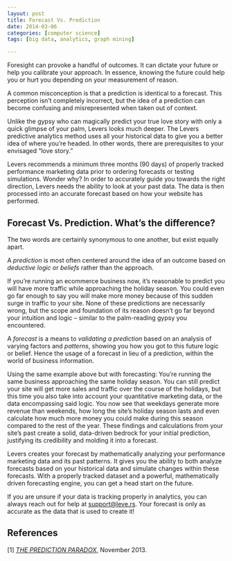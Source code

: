 ```yaml
---
layout: post
title: Forecast Vs. Prediction
date: 2014-03-06
categories: [computer science]
tags: [big data, analytics, graph mining]

---
```


Foresight can provoke a handful of outcomes. It can dictate your future or help you calibrate your approach. In essence, knowing the future could help you or hurt you depending on your measurement of reason.

A common misconception is that a prediction is identical to a forecast. This perception isn’t completely incorrect, but the idea of a prediction can become confusing and misrepresented when taken out of context.

Unlike the gypsy who can magically predict your true love story with only a quick glimpse of your palm, Levers looks much deeper. The Levers predictive analytics method uses all your historical data to give you a better idea of where you’re headed. In other words, there are prerequisites to your envisaged “love story.”

Levers recommends a minimum three months (90 days) of properly tracked performance marketing data prior to ordering forecasts or testing simulations. Wonder why? In order to accurately guide you towards the right direction, Levers needs the ability to look at your past data. The data is then processed into an accurate forecast based on how your website has performed.

Forecast Vs. Prediction. What’s the difference?
---

The two words are certainly synonymous to one another, but exist equally apart.

A *prediction* is most often centered around the idea of an outcome based on *deductive logic* or *beliefs* rather than the approach.

If you’re running an ecommerce business now, it’s reasonable to predict you will have more traffic while approaching the holiday season. You could even go far enough to say you will make more money because of this sudden surge in traffic to your site. None of these predictions are necessarily wrong, but the scope and foundation of its reason doesn’t go far beyond your intuition and logic – similar to the palm-reading gypsy you encountered.

A *forecast* is a means to *validating a prediction* based on an analysis of varying factors and *patterns*, showing you how you got to this future logic or belief. Hence the usage of a forecast in lieu of a prediction, within the world of business information.

Using the same example above but with forecasting: You’re running the same business approaching the same holiday season. You can still predict your site will get more sales and traffic over the course of the holidays, but this time you also take into account your quantitative marketing data, or the data encompassing said logic. You now see that weekdays generate more revenue than weekends, how long the site’s holiday season lasts and even calculate how much more money you could make during this season compared to the rest of the year. These findings and calculations from your site’s past create a solid, data-driven bedrock for your initial prediction, justifying its credibility and molding it into a forecast.

Levers creates your forecast by mathematically analyzing your performance marketing data and its past patterns. It gives you the ability to both analyze forecasts based on your historical data and simulate changes within these forecasts. With a properly tracked dataset and a powerful, mathematically driven forecasting engine, you can get a head start on the future.

If you are unsure if your data is tracking properly in analytics, you can always reach out for help at support@leve.rs. Your forecast is only as accurate as the data that is used to create it!

References
---
[1] [*THE PREDICTION PARADOX*](http://leve.rs/blog/prediction-vs-forecast/), November 2013.
